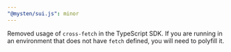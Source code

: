 ```yaml
---
"@mysten/sui.js": minor
---
```


Removed usage of `cross-fetch` in the TypeScript SDK. If you are running in an environment that does not have `fetch` defined, you will need to polyfill it.
